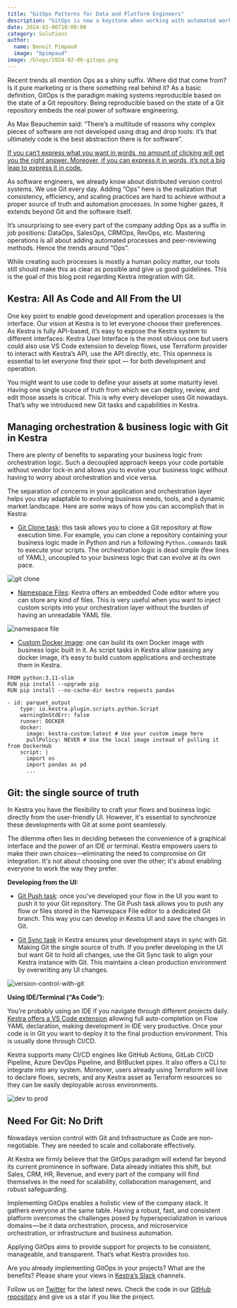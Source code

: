 ```yaml
---
title: "GitOps Patterns for Data and Platform Engineers"
description: "GitOps is now a keystone when working with automated workflows"
date: 2024-02-06T10:00:00
category: Solutions
author:
  name: Benoit Pimpaud
  image: "bpimpaud"
image: /blogs/2024-02-06-gitops.png
---
```


Recent trends all mention Ops as a shiny suffix. Where did that come from? Is it pure marketing or is there something real behind it?
As a basic definition, GitOps is the paradigm making systems reproducible based on the state of a Git repository.
Being reproducible based on the state of a Git repository embeds the real power of software engineering.

As Max Beauchemin said: “There’s a multitude of reasons why complex pieces of software are not developed using drag and drop tools: it’s that ultimately code is the best abstraction there is for software”.

[If you can’t express what you want in words, no amount of clicking will get you the right answer. Moreover, if you can express it in words, it’s not a big leap to express it in code.](https://twitter.com/jsylvest/status/1703207785335288086)

As software engineers, we already know about distributed version control systems. We use Git every day.
Adding “Ops” here is the realization that consistency, efficiency, and scaling practices are hard to achieve without a proper source of truth and automation processes. In some higher gazes, it extends beyond Git and the software itself.

It’s unsurprising to see every part of the company adding Ops as a suffix in job positions: DataOps, SalesOps, CRMOps, RevOps, etc. Mastering operations is all about adding automated processes and peer-reviewing methods. Hence the trends around “Ops”.

While creating such processes is mostly a human policy matter, our tools still should make this as clear as possible and give us good guidelines.
This is the goal of this blog post regarding Kestra integration with Git.


## Kestra: All As Code and All From the UI

One key point to enable good development and operation processes is the interface. Our vision at Kestra is to let everyone choose their preferences. As Kestra is fully API-based, it’s easy to expose the Kestra system to different interfaces: Kestra User Interface is the most obvious one but users could also use VS Code extension to develop flows, use Terraform provider to interact with Kestra’s API, use the API directly, etc.
This openness is essential to let everyone find their spot — for both development and operation.

You might want to use code to define your assets at some maturity level. Having one single source of truth from which we can deploy, review, and edit those assets is critical.
This is why every developer uses Git nowadays.
That’s why we introduced new Git tasks and capabilities in Kestra.


## Managing orchestration & business logic with Git in Kestra

There are plenty of benefits to separating your business logic from orchestration logic. Such a decoupled approach keeps your code portable without vendor lock-in and allows you to evolve your business logic without having to worry about orchestration and vice versa.

The separation of concerns in your application and orchestration layer helps you stay adaptable to evolving business needs, tools, and a dynamic market landscape. Here are some ways of how you can accomplish that in Kestra:


- [Git Clone task](https://kestra.io/plugins/plugin-git/tasks/io.kestra.plugin.git.clone): this task allows you to clone a Git repository at flow execution time. For example, you can clone a repository containing your business logic made in Python and run a following `Python.commands` task to execute your scripts. The orchestration logic is dead simple (few lines of YAML), uncoupled to your business logic that can evolve at its own pace.

![git clone](/blogs/2024-02-06-gitops/git-clone.png)


- [Namespace Files](https://kestra.io/docs/developer-guide/namespace-files): Kestra offers an embedded Code editor where you can store any kind of files. This is very useful when you want to inject custom scripts into your orchestration layer without the burden of having an unreadable YAML file.

![namespace file](/blogs/2024-02-06-gitops/namespace-file.png)


- [Custom Docker image](https://kestra.io/docs/developer-guide/scripts/custom-docker-image): one can build its own Docker image with business logic built in it. As script tasks in Kestra allow passing any docker image, it’s easy to build custom applications and orchestrate them in Kestra.

```
FROM python:3.11-slim
RUN pip install --upgrade pip
RUN pip install --no-cache-dir kestra requests pandas
```

```
- id: parquet_output
    type: io.kestra.plugin.scripts.python.Script
    warningOnStdErr: false
    runner: DOCKER
    docker:
      image: kestra-custom:latest # Use your custom image here
      pullPolicy: NEVER # Use the local image instead of pulling it from DockerHub
    script: |
      import os
      import pandas as pd
      ...
```

## Git: the single source of truth

In Kestra you have the flexibility to craft your flows and business logic directly from the user-friendly UI. However, it's essential to synchronize these developments with Git at some point seamlessly.

The dilemma often lies in deciding between the convenience of a graphical interface and the power of an IDE or terminal. Kestra empowers users to make their own choices—eliminating the need to compromise on Git integration. It's not about choosing one over the other; it's about enabling everyone to work the way they prefer.

**Developing from the UI:**

- [Git Push task](https://kestra.io/plugins/plugin-git/tasks/io.kestra.plugin.git.push): once you’ve developed your flow in the UI you want to push it to your Git repository. The Git Push task allows you to push any flow or files stored in the Namespace File editor to a dedicated Git branch. This way you can develop in Kestra UI and save the changes in Git.

- [Git Sync task](https://kestra.io/plugins/plugin-git/tasks/io.kestra.plugin.git.sync) in Kestra ensures your development stays in sync with Git. Making Git the single source of truth. If you prefer developing in the UI but want Git to hold all changes, use the Git Sync task to align your Kestra instance with Git. This maintains a clean production environment by overwriting any UI changes.

![version-control-with-git](/blogs/2024-02-06-gitops/version-control-with-git.png)

**Using IDE/Terminal (“As Code”):**

You’re probably using an IDE if you navigate through different projects daily. [Kestra offers a VS Code extension](https://marketplace.visualstudio.com/items?itemName=kestra-io.kestra) allowing full auto-completion on Flow YAML declaration, making development in IDE very productive.
Once your code is in Git you want to deploy it to the final production environment. This is usually done through CI/CD.

Kestra supports many CI/CD engines like GitHub Actions, GitLab CI/CD Pipeline, Azure DevOps Pipeline, and BitBucket pipes. It also offers a CLI to integrate into any system.
Moreover, users already using Terraform will love to declare flows, secrets, and any Kestra asset as Terraform resources so they can be easily deployable across environments.

![dev to prod](/blogs/2024-02-06-gitops/dev-to-prod.png)

## Need For Git: No Drift

Nowadays version control with Git and Infrastructure as Code are non-negotiable. They are needed to scale and collaborate effectively.

At Kestra we firmly believe that the GitOps paradigm will extend far beyond its current prominence in software. Data already initiates this shift, but Sales, CRM, HR, Revenue, and every part of the company will find themselves in the need for scalability, collaboration management, and robust safeguarding.

Implementing GitOps enables a holistic view of the company stack. It gathers everyone at the same table.
Having a robust, fast, and consistent platform overcomes the challenges posed by hyperspecialization in various domains — be it data orchestration, process, and microservice orchestration, or infrastructure and business automation.

Applying GitOps aims to provide support for projects to be consistent, manageable, and transparent. That’s what Kestra provides too.

Are you already implementing GitOps in your projects? What are the benefits?
Please share your views in [Kestra’s Slack](https://kestra.io/slack) channels.

Follow us on [Twitter](https://twitter.com/kestra_io) for the latest news. Check the code in our [GitHub repository](https://github.com/kestra-io/kestra) and give us a star if you like the project.
